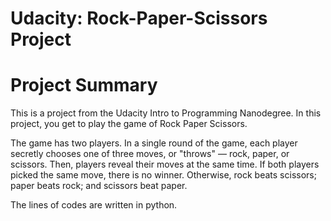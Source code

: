 # Udacity: Rock-Paper-Scissors Project
# Project Summary
This is a project from the Udacity Intro to Programming Nanodegree. In this project, you  get to play the game of Rock Paper Scissors.

The game has two players. In a single round of the game, each player secretly chooses one of three moves, or "throws" — rock, paper, or scissors. Then, players reveal their moves at the same time. If both players picked the same move, there is no winner. Otherwise, rock beats scissors; paper beats rock; and scissors beat paper. 

The lines of codes are written in python.
